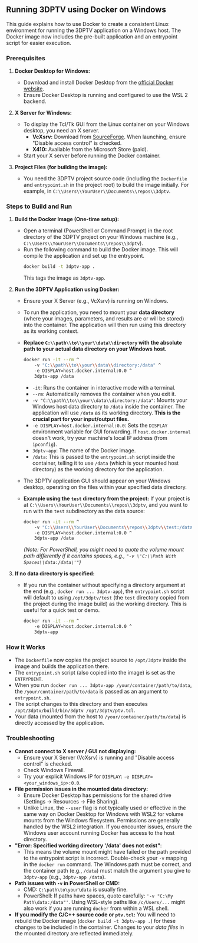 ## Running 3DPTV using Docker on Windows

This guide explains how to use Docker to create a consistent Linux environment for running the 3DPTV application on a Windows host. The Docker image now includes the pre-built application and an entrypoint script for easier execution.

### Prerequisites

1.  **Docker Desktop for Windows:**
    *   Download and install Docker Desktop from the [official Docker website](https://www.docker.com/products/docker-desktop).
    *   Ensure Docker Desktop is running and configured to use the WSL 2 backend.

2.  **X Server for Windows:**
    *   To display the Tcl/Tk GUI from the Linux container on your Windows desktop, you need an X server.
        *   **VcXsrv:** Download from [SourceForge](https://sourceforge.net/projects/vcxsrv/). When launching, ensure "Disable access control" is checked.
        *   **X410:** Available from the Microsoft Store (paid).
    *   Start your X server before running the Docker container.

3.  **Project Files (for building the image):**
    *   You need the 3DPTV project source code (including the `Dockerfile` and `entrypoint.sh` in the project root) to build the image initially. For example, in `C:\\Users\\YourUser\\Documents\\repos\\3dptv`.

### Steps to Build and Run

1.  **Build the Docker Image (One-time setup):**
    *   Open a terminal (PowerShell or Command Prompt) in the root directory of the 3DPTV project on your Windows machine (e.g., `C:\\Users\\YourUser\\Documents\\repos\\3dptv`).
    *   Run the following command to build the Docker image. This will compile the application and set up the entrypoint.
        ```bash
        docker build -t 3dptv-app .
        ```
        This tags the image as `3dptv-app`.

2.  **Run the 3DPTV Application using Docker:**
    *   Ensure your X Server (e.g., VcXsrv) is running on Windows.
    *   To run the application, you need to mount your **data directory** (where your images, parameters, and results are or will be stored) into the container. The application will then run using this directory as its working context.
    *   **Replace `C:\\path\\to\\your\\data\\directory` with the absolute path to your actual data directory on your Windows host.**

        ```bash
        docker run -it --rm ^
            -v "C:\\path\\to\\your\\data\\directory:/data" ^
            -e DISPLAY=host.docker.internal:0.0 ^
            3dptv-app /data
        ```
        *   `-it`: Runs the container in interactive mode with a terminal.
        *   `--rm`: Automatically removes the container when you exit it.
        *   `-v "C:\\path\\to\\your\\data\\directory:/data"`: Mounts your Windows host data directory to `/data` inside the container. The application will use `/data` as its working directory. **This is the crucial part for your input/output files.**
        *   `-e DISPLAY=host.docker.internal:0.0`: Sets the `DISPLAY` environment variable for GUI forwarding. If `host.docker.internal` doesn\'t work, try your machine\'s local IP address (from `ipconfig`).
        *   `3dptv-app`: The name of the Docker image.
        *   `/data`: This is passed to the `entrypoint.sh` script inside the container, telling it to use `/data` (which is your mounted host directory) as the working directory for the application.

    *   The 3DPTV application GUI should appear on your Windows desktop, operating on the files within your specified data directory.

    *   **Example using the `test` directory from the project:**
        If your project is at `C:\\Users\\YourUser\\Documents\\repos\\3dptv`, and you want to run with the `test` subdirectory as the data source:
        ```bash
        docker run -it --rm ^
            -v "C:\\Users\\YourUser\\Documents\\repos\\3dptv\\test:/data" ^
            -e DISPLAY=host.docker.internal:0.0 ^
            3dptv-app /data
        ```
        *(Note: For PowerShell, you might need to quote the volume mount path differently if it contains spaces, e.g., `"-v \'C:\\Path With Spaces\\data:/data\'"`)*

3.  **If no data directory is specified:**
    *   If you run the container without specifying a directory argument at the end (e.g., `docker run ... 3dptv-app`), the `entrypoint.sh` script will default to using `/opt/3dptv/test` (the `test` directory copied from the project during the image build) as the working directory. This is useful for a quick test or demo.
        ```bash
        docker run -it --rm ^
            -e DISPLAY=host.docker.internal:0.0 ^
            3dptv-app
        ```

### How it Works

*   The `Dockerfile` now copies the project source to `/opt/3dptv` inside the image and builds the application there.
*   The `entrypoint.sh` script (also copied into the image) is set as the `ENTRYPOINT`.
*   When you run `docker run ... 3dptv-app /your/container/path/to/data`, the `/your/container/path/to/data` is passed as an argument to `entrypoint.sh`.
*   The script changes to this directory and then executes `/opt/3dptv/build/bin/3dptv /opt/3dptv/ptv.tcl`.
*   Your data (mounted from the host to `/your/container/path/to/data`) is directly accessed by the application.

### Troubleshooting

*   **Cannot connect to X server / GUI not displaying:**
    *   Ensure your X Server (VcXsrv) is running and "Disable access control" is checked.
    *   Check Windows Firewall.
    *   Try your explicit Windows IP for `DISPLAY`: `-e DISPLAY=<your_windows_ip>:0.0`.
*   **File permission issues in the mounted data directory:**
    *   Ensure Docker Desktop has permissions for the shared drive (Settings -> Resources -> File Sharing).
    *   Unlike Linux, the `--user` flag is not typically used or effective in the same way on Docker Desktop for Windows with WSL2 for volume mounts from the Windows filesystem. Permissions are generally handled by the WSL2 integration. If you encounter issues, ensure the Windows user account running Docker has access to the host directory.
*   **"Error: Specified working directory \'/data\' does not exist"**:
    *   This means the volume mount might have failed or the path provided to the entrypoint script is incorrect. Double-check your `-v` mapping in the `docker run` command. The Windows path must be correct, and the container path (e.g., `/data`) must match the argument you give to `3dptv-app` (e.g., `3dptv-app /data`).
*   **Path issues with `-v` in PowerShell or CMD:**
    *   CMD: `C:\path\to\your\data` is usually fine.
    *   PowerShell: If paths have spaces, quote carefully: `'-v "C:\My Path\data:/data"'`. Using WSL-style paths like `/c/Users/...` might also work if you are running `docker` from within a WSL shell.
*   **If you modify the C/C++ source code or `ptv.tcl`:** You will need to rebuild the Docker image (`docker build -t 3dptv-app .`) for these changes to be included in the container. Changes to your *data files* in the mounted directory are reflected immediately.

